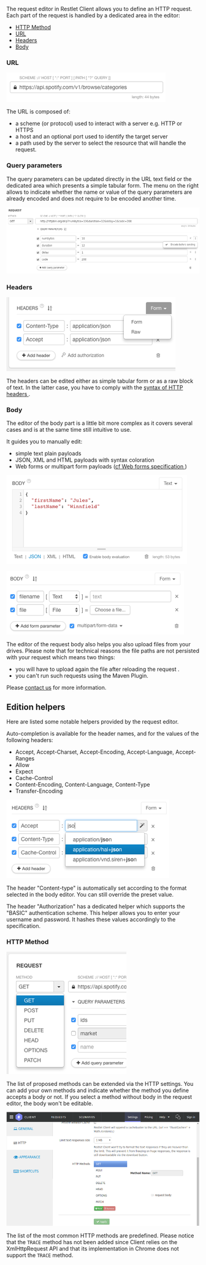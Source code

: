 
The request editor in Restlet Client allows you to define an HTTP request.
Each part of the request is handled by a dedicated area in the editor:

* [HTTP Method](#http-method "HTTP Method") 
* [URL](#url "URL") 
* [Headers](#headers "Headers") 
* [Body](#body "Body") 

<a class="anchor" name="url"></a>
### URL

<!-- IN SCREENSHOT: REQUEST_EDITOR -->
![URL](./images/restlet-client-url.png "Request editor - edit the URL")

The URL is composed of:

* a scheme (or protocol) used to interact with a server e.g. HTTP or HTTPS
* a host and an optional port used to identify the target server
* a path used by the server to select the resource that will handle the request.

<a class="anchor" name="query-parameters"></a>
### Query parameters

The query parameters can be updated directly in the URL text field or the dedicated area which presents a simple tabular form.
The menu on the right allows to indicate whether the name or value of the query parameters are already encoded and does not require to be encoded another time.

<!-- IN SCREENSHOT: REQUEST_EDITOR -->
![Query parameters](./images/restlet-client-query-parameter.png "Request editor - edit the query parameters")

<a class="anchor" name="headers"></a>
### Headers

<!-- IN SCREENSHOT: REQUEST_EDITOR -->
![Headers](./images/restlet-client-headers.png "Request editor - edit the headers")

The headers can be edited either as simple tabular form or as a raw block of text. In the latter case, you have to comply with the <a href="https://tools.ietf.org/html/rfc7230#section-3.2" target="_blank">syntax of HTTP headers <i class="fa fa-external-link" style="font-size: 12px" aria-hidden="true"></i></a>.

<a class="anchor" name="body"></a>
### Body

The editor of the body part is a little bit more complex as it covers several cases and is at the same time still intuitive to use.

It guides you to manually edit:

* simple text plain payloads
* JSON, XML and HTML payloads with syntax coloration
* Web forms or multipart form payloads (<a href="https://www.w3.org/TR/html401/interact/forms.html#h-17.13.4" target="_blank">cf Web forms specification <i class="fa fa-external-link" style="font-size: 12px" aria-hidden="true"></i></a>)


<!-- IN SCREENSHOT: REQUEST_EDITOR -->
![Text body](./images/restlet-client-body-text.png "Request editor - edit a textual request body")

<!-- IN SCREENSHOT: REQUEST_EDITOR -->
![Form body](./images/restlet-client-body-multipart.png "Request editor - edit a web form request body")

The editor of the request body also helps you also upload files from your drives.
Please note that for technical reasons the file paths are not persisted with your request which means two things:

* you will have to upload again the file after reloading the request .
* you can't run such requests using the Maven Plugin.

Please <a href="mailto:support@restlet.com">contact us</a> for more information.

<a class="anchor" name="edition-helpers"></a>
## Edition helpers

Here are listed some notable helpers provided by the request editor.

Auto-completion is available for the header names, and for the values of the following headers:

* Accept, Accept-Charset, Accept-Encoding, Accept-Language, Accept-Ranges
* Allow
* Expect
* Cache-Control
* Content-Encoding, Content-Language, Content-Type
* Transfer-Encoding


<!-- IN SCREENSHOT: REQUEST_EDITOR -->
![Autocomplete headers](./images/restlet-client-headers-autocomplete.png "Request editor - headers suggestions for name or value field")

The header "Content-type" is automatically set according to the format selected in the body editor. You can still override the preset value.

The header "Authorization" has a dedicated helper which supports the "BASIC" authentication scheme. This helper allows you to enter your username and password. It hashes these values accordingly to the specification.

<a class="anchor" name="http-method"></a>
### HTTP Method

<!-- IN SCREENSHOT: REQUEST_EDITOR -->
![HTTP method](./images/restlet-client-method.png "Request editor - edit the method")

The list of proposed methods can be extended via the HTTP settings. You can add your own methods and indicate whether the method you define accepts a body or not. If you select a method without body in the request editor, the body won't be editable.

<!-- IN SCREENSHOT: SETTINGS_HTTP -->
![HTTP settings](./images/restlet-client-method-settings.png "Request editor - settings")

The list of the most common HTTP methods are predefined.
Please notice that the `TRACE` method has not been added since Client relies on the XmlHttpRequest API and that its implementation in Chrome does not support the `TRACE` method.


